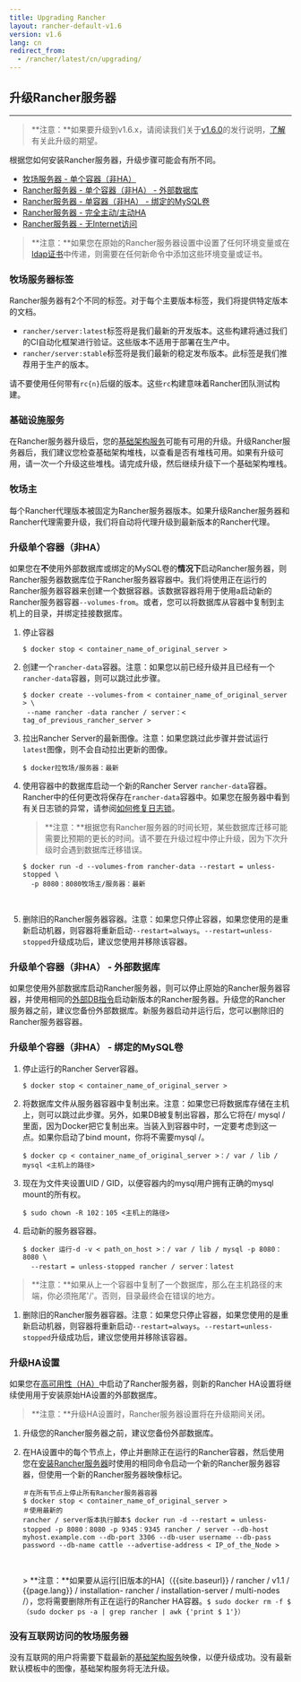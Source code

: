```yaml
---
title: Upgrading Rancher
layout: rancher-default-v1.6
version: v1.6
lang: cn
redirect_from:
  - /rancher/latest/cn/upgrading/
---
```


## 升级Rancher服务器

------

> **注意：**如果要升级到v1.6.x，请阅读我们关于[v1.6.0](https://github.com/rancher/rancher/releases/tag/v1.6.0)的发行说明，[了解](https://github.com/rancher/rancher/releases/tag/v1.6.0)有关此升级的期望。

根据您如何安装Rancher服务器，升级步骤可能会有所不同。

- [牧场服务器 - 单个容器（非HA）](https://github.com/rancher/rancher.github.io/blob/master/rancher/v1.6/cn/upgrading/index.md#single-container)
- [Rancher服务器 - 单个容器（非HA） - 外部数据库](https://github.com/rancher/rancher.github.io/blob/master/rancher/v1.6/cn/upgrading/index.md#single-container-external-database)
- [Rancher服务器 - 单容器（非HA） - 绑定的MySQL卷](https://github.com/rancher/rancher.github.io/blob/master/rancher/v1.6/cn/upgrading/index.md#single-container-bind-mount)
- [Rancher服务器 - 完全主动/主动HA](https://github.com/rancher/rancher.github.io/blob/master/rancher/v1.6/cn/upgrading/index.md#multi-nodes)
- [Rancher服务器 - 无Internet访问](https://github.com/rancher/rancher.github.io/blob/master/rancher/v1.6/cn/upgrading/index.md#rancher-server-with-no-internet-access)

> **注意：**如果您在原始的Rancher服务器设置中设置了任何环境变量或在[ldap证书](https://github.com/rancher/rancher.github.io/blob/master/rancher/v1.6/cn/upgrading/%7B%7Bsite.baseurl%7D%7D/rancher/%7B%7Bpage.version%7D%7D/%7B%7Bpage.lang%7D%7D/installing-rancher/installing-server/#cnabling-active-directory-or-opcnldap-for-tls)中传递，则需要在任何新命令中添加这些环境变量或证书。

### 牧场服务器标签

Rancher服务器有2个不同的标签。对于每个主要版本标签，我们将提供特定版本的文档。

- `rancher/server:latest`标签将是我们最新的开发版本。这些构建将通过我们的CI自动化框架进行验证。这些版本不适用于部署在生产中。
- `rancher/server:stable`标签将是我们最新的稳定发布版本。此标签是我们推荐用于生产的版本。

请不要使用任何带有`rc{n}`后缀的版本。这些`rc`构建意味着Rancher团队测试构建。

### 基础设施服务

在Rancher服务器升级后，您的[基础架构服务](https://github.com/rancher/rancher.github.io/blob/master/rancher/v1.6/cn/upgrading/%7B%7Bsite.baseurl%7D%7D/rancher/%7B%7Bpage.version%7D%7D/%7B%7Bpage.lang%7D%7D/rancher-services)可能有可用的升级。升级Rancher服务器后，我们建议您检查基础架构堆栈，以查看是否有堆栈可用。如果有升级可用，请一次一个升级这些堆栈。请完成升级，然后继续升级下一个基础架构堆栈。

### 牧场主

每个Rancher代理版本被固定为Rancher服务器版本。如果升级Rancher服务器和Rancher代理需要升级，我们将自动将代理升级到最新版本的Rancher代理。

### 升级单个容器（非HA）

如果您在**不**使用外部数据库或绑定的MySQL卷的**情况下**启动Rancher服务器，则Rancher服务器数据库位于Rancher服务器容器中。我们将使用正在运行的Rancher服务器容器来创建一个数据容器。该数据容器将用于使用a启动新的Rancher服务器容器`--volumes-from`。或者，您可以将数据库从容器中复制到主机上的目录，并绑定挂接数据库。

1. 停止容器

   ```
   $ docker stop < container_name_of_original_server >
   ```

2. 创建一个`rancher-data`容器。注意：如果您以前已经升级并且已经有一个`rancher-data`容器，则可以跳过此步骤。

   ```
   $ docker create --volumes-from < container_name_of_original_server > \
    --name rancher -data rancher / server：< tag_of_previous_rancher_server >
   ```

3. 拉出Rancher Server的最新图像。注意：如果您跳过此步骤并尝试运行`latest`图像，则不会自动拉出更新的图像。

   ```
   $ docker拉牧场/服务器：最新
   ```

4. 使用容器中的数据库启动一个新的Rancher Server `rancher-data`容器。Rancher中的任何更改将保存在`rancher-data`容器中。如果您在服务器中看到有关日志锁的异常，请参阅[如何修复日志锁](https://github.com/rancher/rancher.github.io/blob/master/rancher/v1.6/cn/upgrading/%7B%7Bsite.baseurl%7D%7D/rancher/%7B%7Bpage.version%7D%7D/%7B%7Bpage.lang%7D%7D/faqs/server/#databaselock)。

   > **注意：**根据您有Rancher服务器的时间长短，某些数据库迁移可能需要比预期的更长的时间。请不要在升级过程中停止升级，因为下次升级时会遇到数据库迁移错误。

   ```
   $ docker run -d --volumes-from rancher-data --restart = unless-stopped \
     -p 8080：8080牧场主/服务器：最新
   ```

   ​

5. 删除旧的Rancher服务器容器。注意：如果您只停止容器，如果您使用的是重新启动机器，则容器将重新启动`--restart=always`。`--restart=unless-stopped`升级成功后，建议您使用并移除该容器。

### 升级单个容器（非HA） - 外部数据库

如果您使用外部数据库启动Rancher服务器，则可以停止原始的Rancher服务器容器，并使用相同的[外部DB指令](https://github.com/rancher/rancher.github.io/blob/master/rancher/v1.6/cn/upgrading/%7B%7Bsite.baseurl%7D%7D/rancher/%7B%7Bpage.version%7D%7D/%7B%7Bpage.lang%7D%7D/installing-rancher/installing-server/#single-container-external-database)启动新版本的Rancher服务器。升级您的Rancher服务器之前，建议您备份外部数据库。新服务器启动并运行后，您可以删除旧的Rancher服务器容器。

### 升级单个容器（非HA） - 绑定的MySQL卷

1. 停止运行的Rancher Server容器。

   ```
   $ docker stop < container_name_of_original_server >
   ```

2. 将数据库文件从服务器容器中复制出来。注意：如果您已将数据库存储在主机上，则可以跳过此步骤。另外，如果DB被复制出容器，那么它将在/ mysql /里面，因为Docker把它复制出来。当装入到容器中时，一定要考虑到这一点。如果你启动了bind mount，你将不需要mysql /。

   ```
   $ docker cp < container_name_of_original_server >：/ var / lib / mysql <主机上的路径>
   ```

3. 现在为文件夹设置UID / GID，以便容器内的mysql用户拥有正确的mysql mount的所有权。

   ```
   $ sudo chown -R 102：105 <主机上的路径>
   ```

4. 启动新的服务器容器。

   ```
   $ docker 运行-d -v < path_on_host >：/ var / lib / mysql -p 8080：8080 \
     --restart = unless-stopped rancher / server：latest
   ```

> **注意：**如果从上一个容器中复制了一个数据库，那么在主机路径的末端，你必须拖尾'/'。否则，目录最终会在错误的地方。

1. 删除旧的Rancher服务器容器。注意：如果您只停止容器，如果您使用的是重新启动机器，则容器将重新启动`--restart=always`。`--restart=unless-stopped`升级成功后，建议您使用并移除该容器。

### 升级HA设置

如果您在[高可用性（HA）](https://github.com/rancher/rancher.github.io/blob/master/rancher/v1.6/cn/upgrading/%7B%7Bsite.baseurl%7D%7D/rancher/%7B%7Bpage.version%7D%7D/%7B%7Bpage.lang%7D%7D/installing-rancher/installing-server/#multi-nodes)中启动了Rancher服务器，则新的Rancher HA设置将继续使用用于安装原始HA设置的外部数据库。

> **注意：**升级HA设置时，Rancher服务器设置将在升级期间关闭。

1. 升级您的Rancher服务器之前，建议您备份外部数据库。

2. 在HA设置中的每个节点上，停止并删除正在运行的Rancher容器，然后使用您在[安装Rancher服务器](https://github.com/rancher/rancher.github.io/blob/master/rancher/v1.6/cn/upgrading/%7B%7Bsite.baseurl%7D%7D/installing-rancher/installing-server/#multi-nodes)时使用的相同命令启动一个新的Rancher服务器容器，但使用一个新的Rancher服务器映像标记。

   ```
   ＃在所有节点上停止所有Rancher服务器容器 
   $ docker stop < container_name_of_original_server > 
   ＃使用最新的 
   rancher / server版本执行脚本$ docker run -d --restart = unless-stopped -p 8080：8080 -p 9345：9345 rancher / server --db-host myhost.example.com --db-port 3306 --db-user username --db-pass password --db-name cattle --advertise-address < IP_of_the_Node >
   ```

   ​

   \> **注意：**如果要从运行[旧版本的HA]（{{site.baseurl}} / rancher / v1.1 / {{page.lang}} / installation- rancher / installation-server / multi-nodes /），您将需要删除所有正在运行的Rancher HA容器。`$ sudo docker rm -f $（sudo docker ps -a | grep rancher | awk {'print $ 1'}）`

### 没有互联网访问的牧场服务器

没有互联网的用户将需要下载最新的[基础架构服务](https://github.com/rancher/rancher.github.io/blob/master/rancher/v1.6/cn/upgrading/%7B%7Bsite.baseurl%7D%7D/rancher/%7B%7Bpage.version%7D%7D/%7B%7Bpage.lang%7D%7D/rancher-services)映像，以便升级成功。没有最新默认模板中的图像，基础架构服务将无法升级。